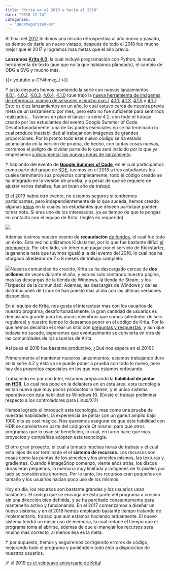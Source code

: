```yaml
---
title: "Krita en el 2018 y hacia el 2019"
date: "2018-12-24"
categories: 
  - "uncategorized-es"
---
```


Al final del [2017](https://krita.org/en/item/looking-back-looking-forward/) le dimos una mirada retrospectiva al año nuevo y pasado, es tiempo de darle un nuevo vistazo, después de todo el 2018 fue mucho mejor que el 2017 y logramos mas metas que el año previo.

**Lanzamos [Krita 4.0](https://krita.org/en/item/krita-4-0-0-released/)**, la cual incluyó programación con Python, la nueva herramienta de texto (aun que no la que habíamos planeado), el cambio de ODG a SVG y mucho más.

{{< youtube a-CY4hmkg_I >}}

Y justo después hemos mantenido la serie con nuevos lanzamientos [4.0.1](https://krita.org/en/item/krita-4-0-1-released/), [4.0.2](https://krita.org/en/item/krita-4-0-2-released/), [4.0.3](https://krita.org/en/item/krita-4-0-3-released/), [4.0.4](https://krita.org/en/item/krita-4-0-4-released/), [4.1.0](https://krita.org/en/item/krita-4-1-0-released/) (que trajo la [nueva herramienta de imágenes de referencia, manejo de sesiones y mucho mas.](https://krita.org/en/krita-4-1-release-notes/)) [4.1.1](https://krita.org/en/item/krita-4-1-1-released/), [4.1.3](https://krita.org/en/item/krita-4-1.3-released/), [4.1.5](https://krita.org/en/item/krita-4-1.5-released/) y [4.1.7](https://krita.org/en/item/krita-4-1.7-released/). Ésto es diez lanzamientos en un año, lo cual estuvo cerca de nuestra previa meta de un lanzamiento por mes, pero esto no fue suficiente para sentirnos realizados... Tuvimos en plan el lanzar la serie 4.2. con todo el trabajo creado por los estudiantes del evento Google Summer of Code. Desafortunadamente, una de las partes esenciales no se ha terminado lo cual produce inestabilidad al trabajar con imágenes de grandes proporciones. Por lo pronto todo este nuevo código se ha estado acumulando en la versión de prueba, de hecho, con tantas cosas nuevas, corremos el peligro de olvidar parte de lo que será incluido por lo que ya empezamos [a documentar las nuevas notas de lanzamiento](https://krita.org/en/krita-4-2-release-notes/).

Y hablando del evento de [**Google Summer of Code**](https://summerofcode.withgoogle.com/archive/), en el cual participamos como parte del grupo de [KDE](https://www.kde.org), tuvimos en el 2018 a tres estudiantes los cuales terminaron sus proyectos completamente, todo el código creado se ha integrado en la versión de prueba, y a pesar de que se requiere de ajustar varios detalles, fue un buen año de trabajo.

El el 2019 habrá otro evento, no estamos seguros si tendremos participantes, pero independientemente de lo que suceda, hemos creado algunas [ideas](https://community.kde.org/GSoC/2019/Ideas) en la cuales los estudiantes que deseen participar pueden tomar nota. Si eres uno de los interesados, ya es tiempo de que te pongas en contacto con el equipo de Krita. (Inglés es requerido)

[![](/images/posts/2018/2018-fundraiser-hero2.png)](https://krita.org/wp-content/uploads/2018/09/2018-fundraiser-hero2.png)

Ademas tuvimos nuestro evento de **recaudación** [de fondos](https://krita.org/en/fundraising-2018-campaign/), el cual fue todo un éxito. Esta vez no utilizamos Kickstarter, por lo que fue bastante difícil [el promoverlo](https://mail.kde.org/pipermail/kde-community/2018q4/004976.html). Por otro lado, sin tener que pagar por el servicio de Kickstarter, la ganancia neta que tuvimos igualó a la del evento del 2016, lo cual nos ha otorgado alrededor de 7 u 8 meses de trabajo completo.

[![](/images/posts/2018/busy.png)](https://krita.org/wp-content/uploads/2018/12/busy.png)Nuestra comunidad ha crecido, Krita se ha descargado cercas de **dos millones** de veces durante el año, y eso es solo contando nuestra pagina, mas las descargas de la tienda de Windows, la tienda de Steam, y los Flatpacks de la comunidad. Ademas, las descargas de Windows y de las distribuciones de Linux se han puesto mas al día con las ultimas versiones disponibles.

En el equipo de Krita, nos gusta el interactuar mas con los usuarios de nuestro programa, desafortunadamente, la gran cantidad de usuarios es demasiado grande para los pocos miembros que somos (alrededor de seis regulares) y nuestro tiempo lo deseamos poner en el código de Krita. Por lo que hemos decidido el crear un sitio con [preguntas y respuestas](https://ask.krita.org), y aun que todavía no sucede, esperamos que eventualmente se convierta en otra de las comunidades de los usuarios de Krita.

Así pues el 2018 fue bastante productivo, ¿Qué nos espera en el 2019?

Primeramente el mantener nuestros lanzamientos, estamos trabajando duro en la serie 4.2 y ésta ya se puede poner a prueba con todo lo nuevo, pero hay dos proyectos especiales en los que nos estamos enfocando.

Trabajando en par con Intel, estamos preparando la **habilidad de pintar en** [**HDR**](https://phabricator.kde.org/T9256). Lo cual nos pone en la delantera en en ésta área, esta tecnología es tan nueva que muy pocos productos lo tienen, y el único sistema operativo con ésta habilidad es Windows 10. (Existe el trabajo preliminar respecto a los controladores para Linux/X11)

Hemos logrado el introducir esta tecnología, mas como una prueba de nuestras habilidades, la experiencia de pintar con un gamut amplio bajo 1000 nits es casi mágica. Nos queremos asegurar de que ésta habilidad con HDR se convierta en parte del código de Qt mismo, para que otros programas que lo usan se beneficien, lo cual, en turno hace que mas proyectos y compañías adopten esta tecnología.

El otro gran proyecto, el cual a tomado muchas horas de trabajo y el cual esta lejos de ser terminado el el **sistema de recursos**. Los recursos son cosas como las puntas de los pinceles y los pinceles mismos, las texturas y gradientes. Cuando KImageShop comenzó, viente años atrás, los discos duras eran pequeños, la memoria muy limitada y imágenes de 1k pixeles por lado se consideraba enormes. Por lo tanto, los recursos eran pequeños en tamaño y los usuarios hacían poco uso de los mismos.

Hoy en día, los recursos son bastante grandes y los usuarios usan bastantes. El código que se encarga de ésta parte del programa a crecido sin una dirección bien definida, y se ha parchado constantemente para mantenerlo activo y funcionando. En el 2017 comenzamos a diseñar un nuevo sistema, y en el 2018 hemos empleado bastante tiempo tratando de implementarlo, trabajo que aun estamos haciendo arduamente. El nuevo sistema tendrá un mejor uso de memoria, lo cual reduce el tiempo que el programa toma al abrirse, ademas de que el manejar los recursos sera mucho mas correcto, al menos esa es la meta.

Y por supuesto, hemos y seguiremos corrigiendo errores de código, mejorando todo el programa y poniéndolo todo ésto a dispocicion de nuestros usuarios.

¡Y el 2019 [es el veinteavo aniversario de Krita](https://phabricator.kde.org/R511:3e91e954652b9db5c715b71c717b2a58cfe49bcd)!
